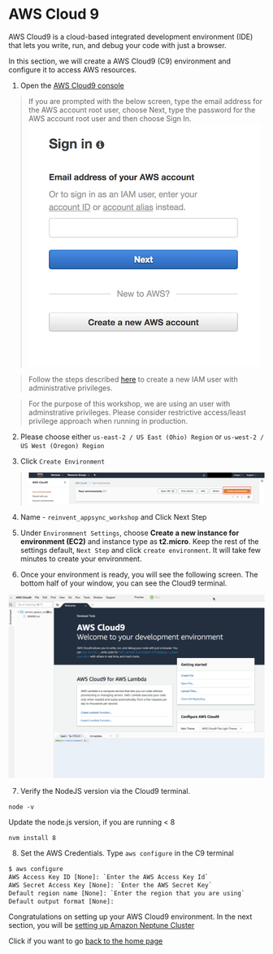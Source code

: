 # AWS Cloud 9

AWS Cloud9 is a cloud-based integrated development environment (IDE) that lets you write, run, and debug your code with just a browser.

In this section, we will create a AWS Cloud9 (C9) environment and configure it to access AWS resources.

1. Open the [AWS Cloud9 console](https://console.aws.amazon.com/cloud9/)

>  If you are prompted with the below screen, type the email address for the AWS account root user, choose Next, type the password for the AWS account root user and then choose Sign In.
> ![Root User](../images/root_user.png)

> Follow the steps described [here](https://docs.aws.amazon.com/IAM/latest/UserGuide/getting-started_create-admin-group.html) to create a new IAM user with administrative privileges.

> For the purpose of this workshop, we are using an user with adminstrative privileges. Please consider restrictive access/least privilege approach when running in production.

2. Please choose either `us-east-2 / US East (Ohio) Region`
   or `us-west-2 / US West (Oregon) Region`

3. Click `Create Environment`

> ![Create Env](../images/create_env.png)

4. Name - `reinvent_appsync_workshop` and Click Next Step

5. Under `Environmnent Settings`, choose **Create a new instance for environment (EC2)** and instance type as **t2.micro**. Keep the rest of the settings default, `Next Step` and click `create environment`. It will take few minutes to create your environment.

6. Once your environment is ready, you will see the following screen. The bottom half of your window, you can see the Cloud9 terminal.

  ![Cloud9 Env](../images/cloud9_env.png)

7. Verify the NodeJS version via the Cloud9 terminal.

```
node -v
```

Update the node.js version, if you are running < 8

```
nvm install 8
```

8. Set the AWS Credentials. Type `aws configure` in the C9 terminal

```
$ aws configure
AWS Access Key ID [None]: `Enter the AWS Access Key Id`
AWS Secret Access Key [None]: `Enter the AWS Secret Key`
Default region name [None]: `Enter the region that you are using`
Default output format [None]:
```

Congratulations on setting up your AWS Cloud9 environment. In the next section, you will be [setting up Amazon Neptune Cluster](../2_neptune_stack/README.md)

Click if you want to go [back to the home page](../README.md)
